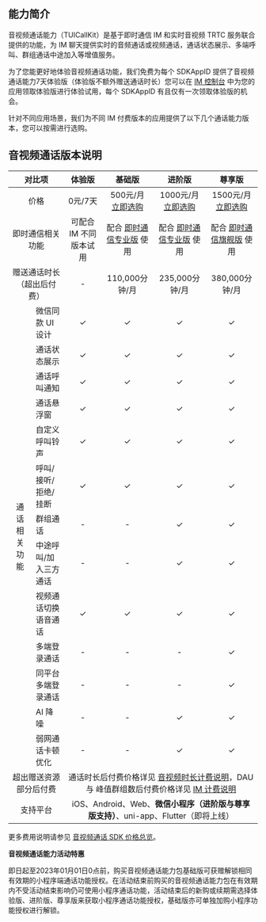

## 能力简介

音视频通话能力（TUICallKit）是基于即时通信 IM 和实时音视频 TRTC 服务联合提供的功能，为 IM 聊天提供实时的音频通话或视频通话，通话状态展示、多端呼叫、群组通话中途加入等增值服务。

为了您能更好地体验音视频通话功能，我们免费为每个 SDKAppID 提供了音视频通话能力7天体验版（体验版不额外赠送通话时长）您可以在 [IM 控制台](https://cloud.tencent.com/document/product/269/32578#.E5.BC.80.E9.80.9A.E8.85.BE.E8.AE.AF.E5.AE.9E.E6.97.B6.E9.9F.B3.E8.A7.86.E9.A2.91.E6.9C.8D.E5.8A.A1) 中为您的应用领取体验版进行体验试用，每个 SDKAppID 有且仅有一次领取体验版的机会。

针对不同应用场景，我们为不同 IM 付费版本的应用提供了以下几个通话能力版本，您可以按需进行选购。


## 音视频通话版本说明

<table>
<thead>
<tr>
<th style="text-align: center" colspan=2>对比项</th>
<th style="text-align: center">体验版</th>
<th style="text-align: center">基础版</th>
<th style="text-align: center">进阶版</th>
<th style="text-align: center">尊享版</th>
</tr>
</thead>
<tbody><tr>
<td style="text-align: center" colspan=2>价格</td>
<td style="text-align: center">0元/7天</td>
<td style="text-align: center">500元/月<br><a href="https://buy.cloud.tencent.com/vcube?type=call">立即选购</a></td>
<td style="text-align: center">1000元/月<br><a href="https://buy.cloud.tencent.com/vcube?type=call">立即选购</a></td>
<td style="text-align: center">1500元/月<br><a href="https://buy.cloud.tencent.com/vcube?type=call">立即选购</a></td>
</tr>
<tr>
<td style="text-align: center" colspan=2>即时通信相关功能</td>
<td style="text-align: center">可配合 IM 不同版本试用</td>
<td style="text-align: center">配合 <a href="https://cloud.tencent.com/document/product/269/11673#.E5.9F.BA.E7.A1.80.E6.9C.8D.E5.8A.A1.E8.AF.A6.E6.83.85">即时通信专业版</a> 使用</td>
<td style="text-align: center">配合 <a href="https://cloud.tencent.com/document/product/269/11673#.E5.9F.BA.E7.A1.80.E6.9C.8D.E5.8A.A1.E8.AF.A6.E6.83.85">即时通信专业版</a> 使用</td>
<td style="text-align: center">配合 <a href="https://cloud.tencent.com/document/product/269/11673#.E5.9F.BA.E7.A1.80.E6.9C.8D.E5.8A.A1.E8.AF.A6.E6.83.85">即时通信旗舰版</a> 使用</td>
</tr>
<tr>
<td style="text-align: center" colspan=2>赠送通话时长（超出后付费）</td>
<td style="text-align: center">-</td>
<td style="text-align: center">110,000分钟/月</td>
<td style="text-align: center">235,000分钟/月</td>
<td style="text-align: center">380,000分钟/月</td>
</tr>
<tr>
<td style="text-align: center" rowspan=13>通话相关功能</td>
<td>微信同款 UI 设计</td>
<td style="text-align: center">✓</td>
<td style="text-align: center">✓</td>
<td style="text-align: center">✓</td>
<td style="text-align: center">✓</td>
</tr>
<tr>
<td>通话状态展示</td>
<td style="text-align: center">✓</td>
<td style="text-align: center">✓</td>
<td style="text-align: center">✓</td>
<td style="text-align: center">✓</td>
</tr>
<tr>
<td>通话呼叫通知</td>
<td style="text-align: center">✓</td>
<td style="text-align: center">✓</td>
<td style="text-align: center">✓</td>
<td style="text-align: center">✓</td>
</tr>
<tr>
<td>通话悬浮窗</td>
<td style="text-align: center">✓</td>
<td style="text-align: center">✓</td>
<td style="text-align: center">✓</td>
<td style="text-align: center">✓</td>
</tr>
<tr>
<td>自定义呼叫铃声</td>
<td style="text-align: center">✓</td>
<td style="text-align: center">✓</td>
<td style="text-align: center">✓</td>
<td style="text-align: center">✓</td>
</tr>
<tr>
<td>呼叫/接听/拒绝/挂断</td>
<td style="text-align: center">✓</td>
<td style="text-align: center">✓</td>
<td style="text-align: center">✓</td>
<td style="text-align: center">✓</td>
</tr>
<tr>
<td>群组通话</td>
<td style="text-align: center">-</td>
<td style="text-align: center">-</td>
<td style="text-align: center">✓</td>
<td style="text-align: center">✓</td>
</tr>
<tr>
<td>中途呼叫/加入三方通话</td>
<td style="text-align: center">-</td>
<td style="text-align: center">-</td>
<td style="text-align: center">✓</td>
<td style="text-align: center">✓</td>
</tr>
<tr>
<td>视频通话切换语音通话</td>
<td style="text-align: center">✓</td>
<td style="text-align: center">✓</td>
<td style="text-align: center">✓</td>
<td style="text-align: center">✓</td>
</tr>
<tr>
<td>多端登录通话</td>
<td style="text-align: center">-</td>
<td style="text-align: center">-</td>
<td style="text-align: center">-</td>
<td style="text-align: center">✓</td>
</tr>
<tr>
<td>同平台多端登录通话</td>
<td style="text-align: center">-</td>
<td style="text-align: center">-</td>
<td style="text-align: center">-</td>
<td style="text-align: center">✓</td>
</tr>
<tr>
<td>AI 降噪</td>
<td style="text-align: center">-</td>
<td style="text-align: center">-</td>
<td style="text-align: center">✓</td>
<td style="text-align: center">✓</td>
</tr>
<tr>
<td>弱网通话卡顿优化</td>
<td style="text-align: center">-</td>
<td style="text-align: center">-</td>
<td style="text-align: center">✓</td>
<td style="text-align: center">✓</td>
</tr>
<tr>
<td style="text-align: center" colspan=2>超出赠送资源部分后付费</td>
<td style="text-align: center" colspan=4>通话时长后付费价格详见 <a href="https://cloud.tencent.com/document/product/647/44248">音视频时长计费说明</a>，DAU 与 峰值群组数后付费价格详见 <a href="https://cloud.tencent.com/document/product/269/11673#.E5.9F.BA.E7.A1.80.E6.9C.8D.E5.8A.A1.E8.B5.84.E8.B4.B9.3Ca-id.3D.22jc.22.3E.3C.2Fa.3E"> IM 计费说明</a></td>
</tr>
<tr>
<td style="text-align: center" colspan=2>支持平台</td>
<td style="text-align: center" colspan=4>iOS、Android、Web、<strong>微信小程序（进阶版与尊享版支持）</strong>、uni-app、Flutter（即将上线）</td>
</tr>
</tbody></table>


更多费用说明请参见 [音视频通话 SDK 价格总览](https://cloud.tencent.com/document/product/1640/79968)。

**音视频通话能力活动特惠**

即日起至2023年01月01日0点前，购买音视频通话能力包基础版可获赠解锁相同有效期的小程序端通话功能授权。在活动结束前购买的音视频通话能力包在有效期内不受活动结束影响仍可使用小程序通话功能，活动结束后的新购或续期需选择体验版、进阶版、尊享版来获取小程序通话功能授权，基础版亦可单独加购小程序功能授权进行解锁。

